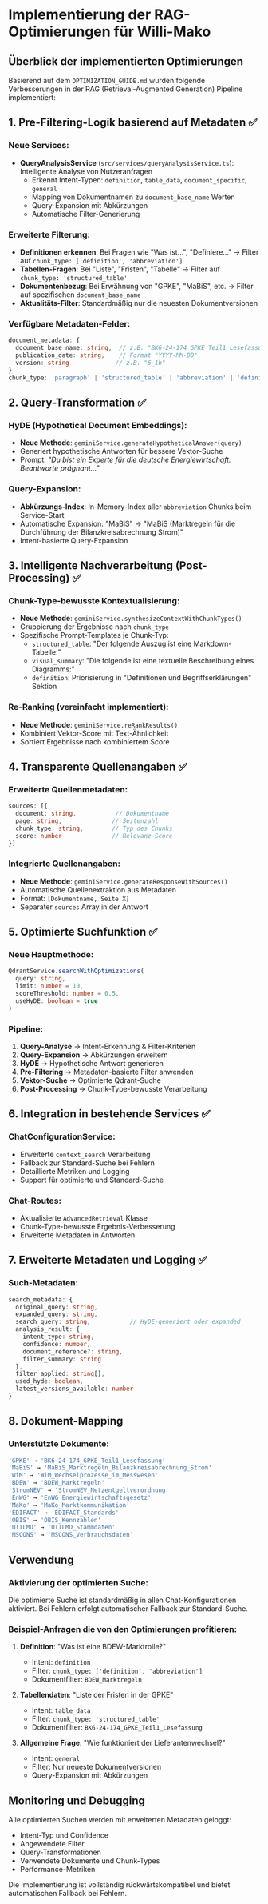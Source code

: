 # Implementierung der RAG-Optimierungen für Willi-Mako

## Überblick der implementierten Optimierungen

Basierend auf dem `OPTIMIZATION_GUIDE.md` wurden folgende Verbesserungen in der RAG (Retrieval-Augmented Generation) Pipeline implementiert:

## 1. Pre-Filtering-Logik basierend auf Metadaten ✅

### Neue Services:
- **QueryAnalysisService** (`src/services/queryAnalysisService.ts`): Intelligente Analyse von Nutzeranfragen
  - Erkennt Intent-Typen: `definition`, `table_data`, `document_specific`, `general`
  - Mapping von Dokumentnamen zu `document_base_name` Werten
  - Query-Expansion mit Abkürzungen
  - Automatische Filter-Generierung

### Erweiterte Filterung:
- **Definitionen erkennen**: Bei Fragen wie "Was ist...", "Definiere..." → Filter auf `chunk_type: ['definition', 'abbreviation']`
- **Tabellen-Fragen**: Bei "Liste", "Fristen", "Tabelle" → Filter auf `chunk_type: 'structured_table'`
- **Dokumentenbezug**: Bei Erwähnung von "GPKE", "MaBiS", etc. → Filter auf spezifischen `document_base_name`
- **Aktualitäts-Filter**: Standardmäßig nur die neuesten Dokumentversionen

### Verfügbare Metadaten-Felder:
```typescript
document_metadata: {
  document_base_name: string,  // z.B. "BK6-24-174_GPKE_Teil1_Lesefassung"
  publication_date: string,    // Format "YYYY-MM-DD"
  version: string             // z.B. "6_1b"
}
chunk_type: 'paragraph' | 'structured_table' | 'abbreviation' | 'definition' | 'visual_summary' | 'full_page'
```

## 2. Query-Transformation ✅

### HyDE (Hypothetical Document Embeddings):
- **Neue Methode**: `geminiService.generateHypotheticalAnswer(query)`
- Generiert hypothetische Antworten für bessere Vektor-Suche
- Prompt: *"Du bist ein Experte für die deutsche Energiewirtschaft. Beantworte prägnant..."*

### Query-Expansion:
- **Abkürzungs-Index**: In-Memory-Index aller `abbreviation` Chunks beim Service-Start
- Automatische Expansion: "MaBiS" → "MaBiS (Marktregeln für die Durchführung der Bilanzkreisabrechnung Strom)"
- Intent-basierte Query-Expansion

## 3. Intelligente Nachverarbeitung (Post-Processing) ✅

### Chunk-Type-bewusste Kontextualisierung:
- **Neue Methode**: `geminiService.synthesizeContextWithChunkTypes()`
- Gruppierung der Ergebnisse nach `chunk_type`
- Spezifische Prompt-Templates je Chunk-Typ:
  - `structured_table`: "Der folgende Auszug ist eine Markdown-Tabelle:"
  - `visual_summary`: "Die folgende ist eine textuelle Beschreibung eines Diagramms:"
  - `definition`: Priorisierung in "Definitionen und Begriffserklärungen" Sektion

### Re-Ranking (vereinfacht implementiert):
- **Neue Methode**: `geminiService.reRankResults()`
- Kombiniert Vektor-Score mit Text-Ähnlichkeit
- Sortiert Ergebnisse nach kombiniertem Score

## 4. Transparente Quellenangaben ✅

### Erweiterte Quellenmetadaten:
```typescript
sources: [{
  document: string,           // Dokumentname
  page: string,              // Seitenzahl
  chunk_type: string,        // Typ des Chunks
  score: number              // Relevanz-Score
}]
```

### Integrierte Quellenangaben:
- **Neue Methode**: `geminiService.generateResponseWithSources()`
- Automatische Quellenextraktion aus Metadaten
- Format: `[Dokumentname, Seite X]`
- Separater `sources` Array in der Antwort

## 5. Optimierte Suchfunktion ✅

### Neue Hauptmethode:
```typescript
QdrantService.searchWithOptimizations(
  query: string,
  limit: number = 10,
  scoreThreshold: number = 0.5,
  useHyDE: boolean = true
)
```

### Pipeline:
1. **Query-Analyse** → Intent-Erkennung & Filter-Kriterien
2. **Query-Expansion** → Abkürzungen erweitern
3. **HyDE** → Hypothetische Antwort generieren
4. **Pre-Filtering** → Metadaten-basierte Filter anwenden
5. **Vektor-Suche** → Optimierte Qdrant-Suche
6. **Post-Processing** → Chunk-Type-bewusste Verarbeitung

## 6. Integration in bestehende Services ✅

### ChatConfigurationService:
- Erweiterte `context_search` Verarbeitung
- Fallback zur Standard-Suche bei Fehlern
- Detaillierte Metriken und Logging
- Support für optimierte und Standard-Suche

### Chat-Routes:
- Aktualisierte `AdvancedRetrieval` Klasse
- Chunk-Type-bewusste Ergebnis-Verbesserung
- Erweiterte Metadaten in Antworten

## 7. Erweiterte Metadaten und Logging ✅

### Such-Metadaten:
```typescript
search_metadata: {
  original_query: string,
  expanded_query: string,
  search_query: string,           // HyDE-generiert oder expanded
  analysis_result: {
    intent_type: string,
    confidence: number,
    document_reference?: string,
    filter_summary: string
  },
  filter_applied: string[],
  used_hyde: boolean,
  latest_versions_available: number
}
```

## 8. Dokument-Mapping

### Unterstützte Dokumente:
```typescript
'GPKE' → 'BK6-24-174_GPKE_Teil1_Lesefassung'
'MaBiS' → 'MaBiS_Marktregeln_Bilanzkreisabrechnung_Strom'
'WiM' → 'WiM_Wechselprozesse_im_Messwesen'
'BDEW' → 'BDEW_Marktregeln'
'StromNEV' → 'StromNEV_Netzentgeltverordnung'
'EnWG' → 'EnWG_Energiewirtschaftsgesetz'
'MaKo' → 'MaKo_Marktkommunikation'
'EDIFACT' → 'EDIFACT_Standards'
'OBIS' → 'OBIS_Kennzahlen'
'UTILMD' → 'UTILMD_Stammdaten'
'MSCONS' → 'MSCONS_Verbrauchsdaten'
```

## Verwendung

### Aktivierung der optimierten Suche:
Die optimierte Suche ist standardmäßig in allen Chat-Konfigurationen aktiviert. Bei Fehlern erfolgt automatischer Fallback zur Standard-Suche.

### Beispiel-Anfragen die von den Optimierungen profitieren:

1. **Definition**: "Was ist eine BDEW-Marktrolle?"
   - Intent: `definition`
   - Filter: `chunk_type: ['definition', 'abbreviation']`
   - Dokumentfilter: `BDEW_Marktregeln`

2. **Tabellendaten**: "Liste der Fristen in der GPKE"
   - Intent: `table_data`
   - Filter: `chunk_type: 'structured_table'`
   - Dokumentfilter: `BK6-24-174_GPKE_Teil1_Lesefassung`

3. **Allgemeine Frage**: "Wie funktioniert der Lieferantenwechsel?"
   - Intent: `general`
   - Filter: Nur neueste Dokumentversionen
   - Query-Expansion mit Abkürzungen

## Monitoring und Debugging

Alle optimierten Suchen werden mit erweiterten Metadaten geloggt:
- Intent-Typ und Confidence
- Angewendete Filter
- Query-Transformationen
- Verwendete Dokumente und Chunk-Types
- Performance-Metriken

Die Implementierung ist vollständig rückwärtskompatibel und bietet automatischen Fallback bei Fehlern.
